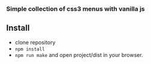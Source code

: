 ### Simple collection of css3 menus with vanilla js

## Install
* clone repository
* ```npm install```
* ```npm run make``` and open project/dist in your browser.